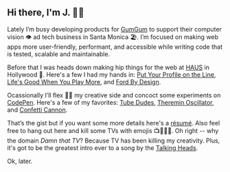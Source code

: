 ## Hi there, I'm J. 👋🏻

Lately I’m busy developing products for [GumGum](https://gumgum.com/) to support their computer vision 👁 ad tech business in Santa Monica 🏖. I’m focused on making web apps more user-friendly, performant, and accessible while writing code that is tested, scalable and maintainable.

Before that I was heads down making hip things for the web at [HAUS](https://madeinhaus.com) in Hollywood 🌴. Here's a few I had my hands in: [Put Your Profile on the Line](https://madeinhaus.com/work/nfl-pypotl), [Life's Good When You Play More](https://madeinhaus.com/work/lg-g5), and [Ford By Design](https://madeinhaus.com/work/fordooh).

Ocassionally I’ll flex 💪🏻 my creative side and concoct some experiments on [CodePen](https://codepen.io/jscottsmith/). Here's a few of my favorites: [Tube Dudes](https://codepen.io/jscottsmith/full/yEMeaa/), [Theremin Oscillator](https://codepen.io/jscottsmith/pen/dRBOzE), and [Confetti Cannon](https://codepen.io/jscottsmith/pen/VjPaLO).

That’s the gist but if you want some more details here's a [résumé](/resume). Also feel free to hang out here and kill some TVs with emojis 📺✊🏻💥. Oh right -- why the domain _Damn that TV_? Because TV has been killing my creativity. Plus, it's got to be the greatest intro ever to a song by the [Talking Heads](https://www.youtube.com/watch?v=i6ZVEMzvZIY).

Ok, later.
